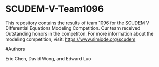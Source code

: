 # SCUDEM-V-Team1096
This repository contains the results of team 1096 for the SCUDEM V Differential Equations Modeling Competition. Our team received Outstanding honors in the competiton. 
For more information about the modeling competition, visit: https://www.simiode.org/scudem

#Authors

Eric Chen, David Wong, and Edward Luo
